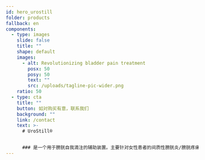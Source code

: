 ```yaml
---
id: hero_urostill
folder: products
fallback: en
components:
  - type: images
    slide: false
    title: ""
    shape: default
    images:
      - alt: Revolutionizing bladder pain treatment
        posx: 50
        posy: 50
        text: ""
        src: /uploads/tagline-pic-wider.png
    ratio: 50
  - type: cta
    title: ""
    button: 如对购买有意，联系我们
    background: ""
    link: /contact
    text: >-
      # UroStill®


      ### 是一个用于膀胱自我滴注的辅助装置。主要针对女性患者的间质性膀胱炎/膀胱疼痛综合征（IC/BPS）而开发。 UroStill®也包括UroDapter®。
---
```

